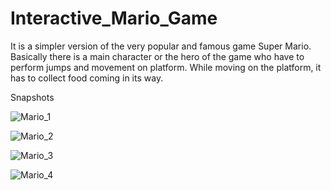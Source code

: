 # Interactive_Mario_Game
It is a simpler version of the very popular and famous game Super Mario. Basically there is a main character or the hero of the game who have to perform jumps and movement on platform. While moving on the platform, it has to collect food coming in its way.  



Snapshots

![Mario_1](https://user-images.githubusercontent.com/62996382/107980710-bda80b00-6fe6-11eb-8dbf-f92b8cc7a123.png)


![Mario_2](https://user-images.githubusercontent.com/62996382/107980713-bf71ce80-6fe6-11eb-8aa2-86e5ef4db1bf.png)


![Mario_3](https://user-images.githubusercontent.com/62996382/107980714-c00a6500-6fe6-11eb-92db-92ba8bfcf0cb.png)


![Mario_4](https://user-images.githubusercontent.com/62996382/107980715-c0a2fb80-6fe6-11eb-9f05-b78818216c9a.png)
